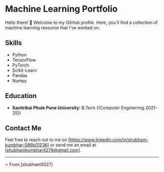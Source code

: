 # Machine Learning Portfolio

Hello there! 👋 Welcome to my GitHub profile. Here, you'll find a collection of machine learning resource that I've worked on.



## Skills

- Python
- TensorFlow
- PyTorch
- Scikit-Learn
- Pandas
- Numpy

## Education

- **Savitribai Phule Pune University**: B.Tech {(Computer Enginerring 2021-25)}

## Contact Me

Feel free to reach out to me on [https://www.linkedin.com/in/shubham-kumbhar-586b01236]  or send me an email at [shubhamkumbhar4276@gmail.com].

---

⭐️ From [shubham5027]
